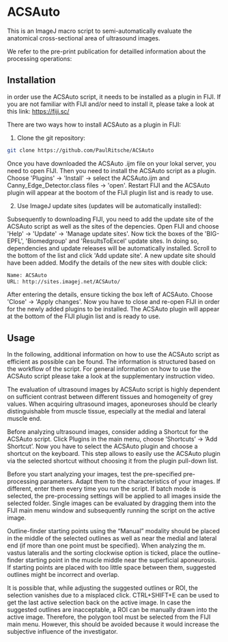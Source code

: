# ACSAuto

This is an ImageJ macro script to semi-automatically evaluate the anatomical cross-sectional area of ultrasound images. 

We refer to the pre-print publication for detailled information about the processing operations: 


## Installation
in order use the ACSAuto script, it needs to be installed as a plugin in FIJI. If you are not familiar with FIJI and/or need to install it, please take a look at this link: 
https://fiji.sc/ 

There are two ways how to install ACSAuto as a plugin in FIJI: 
1. Clone the git repository: 
```sh
git clone https://github.com/PaulRitsche/ACSAuto
```
Once you have downloaded the ACSAuto .ijm file on your lokal server, you need to open FIJI. Then you need to install the ACSAuto script as a plugin. Choose 'Plugins' -> 'Install' -> select the ACSAuto.ijm and Canny_Edge_Detector.class files -> 'open'. 
Restart FIJI and the ACSAuto plugin will appear at the bootom of the FIJI plugin list and is ready to use.
 
2. Use ImageJ update sites (updates will be automatically installed):

Subsequently to downloading FIJI, you need to add the update site of the ACSAuto script as well as the sites of the depencies. 
Open FIJI and choose 'Help' -> 'Update' -> 'Manage update sites'. Now tick the boxes of the 'BIG-EPFL', 'Biomedgroup' and 'ResultsToExcel' update sites. 
In doing so, dependencies and update releases will be automatically installed. Scroll to the bottom of the list and click 'Add update site'. A new update site should have been added. 
Modify the details of the new sites with double click: 
```sh
Name: ACSAuto
URL: http://sites.imagej.net/ACSAuto/
```
After entering the details, ensure ticking the box left of ACSAuto. Choose 'Close' -> 'Apply changes'. Now you have to close and re-open FIJI in order for the newly added plugins to be installed. 
The ACSAuto plugin will appear at the bottom of the FIJI plugin list and is ready to use. 

## Usage

In the following, additional information on how to use the ACSAuto script as efficient as possible can be found. The information is structured based on the workflow of the script. For general information on how to use the ACSAuto script please take a look at the supplementary instruction video. 

The evaluation of ultrasound images by ACSAuto script is highly dependent on sufficient contrast between different tissues and homogeneity of grey values. When acquiring ultrasound images, aponeuroses should be clearly distinguishable from muscle tissue, especially at the medial and lateral muscle end.  

Before analyzing ultrasound images, consider adding a Shortcut for the ACSAuto script. Click Plugins in the main menu, choose  ‘Shortcuts’ ->  ‘Add Shortcut’. Now you have to select the ACSAuto plugin and choose a shortcut on the keyboard. This step allows to easily use the ACSAuto plugin via the selected shortcut without choosing it from the plugin pull-down list.

Before you start analyzing your images, test the pre-specified pre-processing parameters. Adapt them to the characteristics of your images. If different, enter them every time you run the script. If batch mode is selected, the pre-processing settings will be applied to all images inside the selected folder. 
Single images can be evaluated by dragging them into the FIJI main menu window and subsequently running the script on the active image. 

Outline-finder starting points using the “Manual” modality should be placed in the middle of the selected outlines as well as near the medial and lateral end (if more than one point must be specified). When analyzing the m. vastus lateralis and the sorting clockwise option is ticked, place the outline-finder starting point in the muscle middle near the superficial aponeurosis. If starting points are placed with too little space between them, suggested outlines might be incorrect and overlap. 

It is possible that, while adjusting the suggested outlines or ROI, the selection vanishes due to a misplaced click. CTRL+SHIFT+E can be used to get the last active selection back on the active image. In case the suggested outlines are inacceptable, a ROI can be manually drawn into the active image. Therefore, the polygon tool must be selected from the FIJI main menu. However, this should be avoided because it would increase the subjective influence of the investigator.

